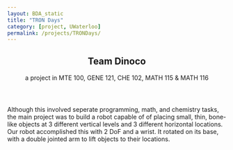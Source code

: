 ```yaml
---
layout: BDA_static
title: "TRON Days"
category: [project, UWaterloo]
permalink: /projects/TRONDays/
---
```

<header><h2>Team Dinoco</h2>
<p>a project in MTE 100, GENE 121, CHE 102, MATH 115 & MATH 116</p></header>
Although this involved seperate programming, math, and chemistry tasks, the main project was to build a robot capable of of placing small, thin, bone-like objects at 3 different vertical levels and 3 different horizontal locations. Our robot accomplished this with 2 DoF and a wrist. It rotated on its base, with a double jointed arm to lift objects to their locations.
